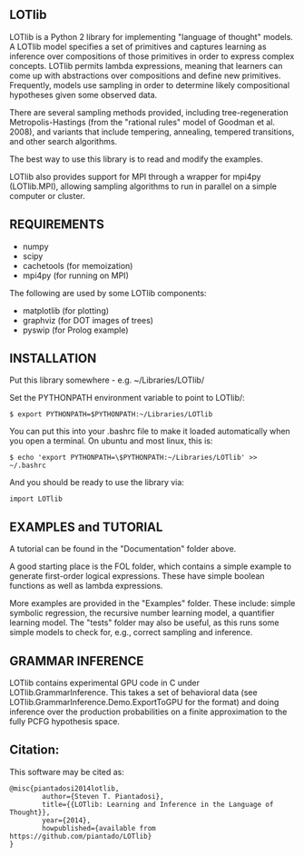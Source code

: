 LOTlib
------

LOTlib is a Python 2 library for implementing "language of thought" models. A LOTlib model specifies a set of primitives and captures learning as inference over compositions of those primitives in order to express complex concepts. LOTlib permits lambda expressions, meaning that learners can come up with abstractions over compositions and define new primitives. Frequently, models use sampling in order to determine likely compositional hypotheses given some observed data. 

There are several sampling methods provided, including tree-regeneration Metropolis-Hastings (from the "rational rules" model of Goodman et al. 2008), and variants that include tempering, annealing, tempered transitions, and other search algorithms. 

The best way to use this library is to read and modify the examples. 

LOTlib also provides support for MPI through a wrapper for mpi4py (LOTlib.MPI), allowing sampling algorithms to run in parallel on a simple computer or cluster.

REQUIREMENTS
------------

- numpy
- scipy
- cachetools (for memoization)
- mpi4py (for running on MPI)

The following are used by some LOTlib components:

- matplotlib (for plotting)
- graphviz (for DOT images of trees)
- pyswip (for Prolog example)

INSTALLATION
------------

Put this library somewhere - e.g. ~/Libraries/LOTlib/
	
Set the PYTHONPATH environment variable to point to LOTlib/:
	
	$ export PYTHONPATH=$PYTHONPATH:~/Libraries/LOTlib
	
You can put this into your .bashrc file to make it loaded automatically when you open a terminal. On ubuntu and most linux, this is:
	
	$ echo 'export PYTHONPATH=\$PYTHONPATH:~/Libraries/LOTlib' >> ~/.bashrc

And you should be ready to use the library via:
	
	import LOTlib
	
EXAMPLES and TUTORIAL
---------------------

A tutorial can be found in the "Documentation" folder above. 

A good starting place is the FOL folder, which contains a simple example to generate first-order logical expressions. These have simple boolean functions as well as lambda expressions. 

More examples are provided in the "Examples" folder. These include: simple symbolic regression, the recursive number learning model, a quantifier learning model. The "tests" folder may also be useful, as this runs some simple models to check for, e.g., correct sampling and inference. 


GRAMMAR INFERENCE
-----------------

LOTlib contains experimental GPU code in C under LOTlib.GrammarInference. This takes a set of behavioral data (see LOTlib.GrammarInference.Demo.ExportToGPU for the format) and doing inference over the production probabilities on a finite approximation to the fully PCFG hypothesis space. 


Citation:
---------

This software may be cited as:

	@misc{piantadosi2014lotlib,
            author={Steven T. Piantadosi},
            title={{LOTlib: Learning and Inference in the Language of Thought}},
            year={2014},
            howpublished={available from https://github.com/piantado/LOTlib}
	}